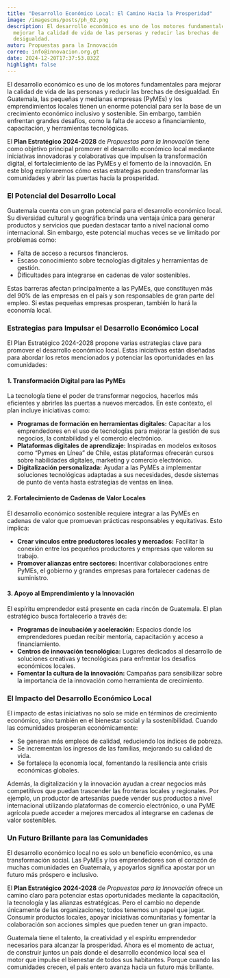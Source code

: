 ```yaml
---
title: "Desarrollo Económico Local: El Camino Hacia la Prosperidad"
image: /imagescms/posts/ph_02.png
description: El desarrollo económico es uno de los motores fundamentales para
  mejorar la calidad de vida de las personas y reducir las brechas de
  desigualdad.
autor: Propuestas para la Innovación
correo: info@innovacion.org.gt
date: 2024-12-20T17:37:53.832Z
highlight: false
---
```

El desarrollo económico es uno de los motores fundamentales para mejorar la calidad de vida de las personas y reducir las brechas de desigualdad. En Guatemala, las pequeñas y medianas empresas (PyMEs) y los emprendimientos locales tienen un enorme potencial para ser la base de un crecimiento económico inclusivo y sostenible. Sin embargo, también enfrentan grandes desafíos, como la falta de acceso a financiamiento, capacitación, y herramientas tecnológicas.

El **Plan Estratégico 2024-2028** de *Propuestas para la Innovación* tiene como objetivo principal promover el desarrollo económico local mediante iniciativas innovadoras y colaborativas que impulsen la transformación digital, el fortalecimiento de las PyMEs y el fomento de la innovación. En este blog exploraremos cómo estas estrategias pueden transformar las comunidades y abrir las puertas hacia la prosperidad.

### **El Potencial del Desarrollo Local**

Guatemala cuenta con un gran potencial para el desarrollo económico local. Su diversidad cultural y geográfica brinda una ventaja única para generar productos y servicios que puedan destacar tanto a nivel nacional como internacional. Sin embargo, este potencial muchas veces se ve limitado por problemas como:

* Falta de acceso a recursos financieros.
* Escaso conocimiento sobre tecnologías digitales y herramientas de gestión.
* Dificultades para integrarse en cadenas de valor sostenibles.

Estas barreras afectan principalmente a las PyMEs, que constituyen más del 90% de las empresas en el país y son responsables de gran parte del empleo. Si estas pequeñas empresas prosperan, también lo hará la economía local.

### **Estrategias para Impulsar el Desarrollo Económico Local**

El Plan Estratégico 2024-2028 propone varias estrategias clave para promover el desarrollo económico local. Estas iniciativas están diseñadas para abordar los retos mencionados y potenciar las oportunidades en las comunidades:

#### 1. **Transformación Digital para las PyMEs**

La tecnología tiene el poder de transformar negocios, hacerlos más eficientes y abrirles las puertas a nuevos mercados. En este contexto, el plan incluye iniciativas como:

* **Programas de formación en herramientas digitales:** Capacitar a los emprendedores en el uso de tecnologías para mejorar la gestión de sus negocios, la contabilidad y el comercio electrónico.
* **Plataformas digitales de aprendizaje:** Inspiradas en modelos exitosos como “Pymes en Línea” de Chile, estas plataformas ofrecerán cursos sobre habilidades digitales, marketing y comercio electrónico.
* **Digitalización personalizada:** Ayudar a las PyMEs a implementar soluciones tecnológicas adaptadas a sus necesidades, desde sistemas de punto de venta hasta estrategias de ventas en línea.

#### 2. **Fortalecimiento de Cadenas de Valor Locales**

El desarrollo económico sostenible requiere integrar a las PyMEs en cadenas de valor que promuevan prácticas responsables y equitativas. Esto implica:

* **Crear vínculos entre productores locales y mercados:** Facilitar la conexión entre los pequeños productores y empresas que valoren su trabajo.
* **Promover alianzas entre sectores:** Incentivar colaboraciones entre PyMEs, el gobierno y grandes empresas para fortalecer cadenas de suministro.

#### 3. **Apoyo al Emprendimiento y la Innovación**

El espíritu emprendedor está presente en cada rincón de Guatemala. El plan estratégico busca fortalecerlo a través de:

* **Programas de incubación y aceleración:** Espacios donde los emprendedores puedan recibir mentoría, capacitación y acceso a financiamiento.
* **Centros de innovación tecnológica:** Lugares dedicados al desarrollo de soluciones creativas y tecnológicas para enfrentar los desafíos económicos locales.
* **Fomentar la cultura de la innovación:** Campañas para sensibilizar sobre la importancia de la innovación como herramienta de crecimiento.

### **El Impacto del Desarrollo Económico Local**

El impacto de estas iniciativas no solo se mide en términos de crecimiento económico, sino también en el bienestar social y la sostenibilidad. Cuando las comunidades prosperan económicamente:

* Se generan más empleos de calidad, reduciendo los índices de pobreza.
* Se incrementan los ingresos de las familias, mejorando su calidad de vida.
* Se fortalece la economía local, fomentando la resiliencia ante crisis económicas globales.

Además, la digitalización y la innovación ayudan a crear negocios más competitivos que puedan trascender las fronteras locales y regionales. Por ejemplo, un productor de artesanías puede vender sus productos a nivel internacional utilizando plataformas de comercio electrónico, o una PyME agrícola puede acceder a mejores mercados al integrarse en cadenas de valor sostenibles.

### **Un Futuro Brillante para las Comunidades**

El desarrollo económico local no es solo un beneficio económico, es una transformación social. Las PyMEs y los emprendedores son el corazón de muchas comunidades en Guatemala, y apoyarlos significa apostar por un futuro más próspero e inclusivo.

El **Plan Estratégico 2024-2028** de *Propuestas para la Innovación* ofrece un camino claro para potenciar estas oportunidades mediante la capacitación, la tecnología y las alianzas estratégicas. Pero el cambio no depende únicamente de las organizaciones; todos tenemos un papel que jugar. Consumir productos locales, apoyar iniciativas comunitarias y fomentar la colaboración son acciones simples que pueden tener un gran impacto.

Guatemala tiene el talento, la creatividad y el espíritu emprendedor necesarios para alcanzar la prosperidad. Ahora es el momento de actuar, de construir juntos un país donde el desarrollo económico local sea el motor que impulse el bienestar de todos sus habitantes. Porque cuando las comunidades crecen, el país entero avanza hacia un futuro más brillante.